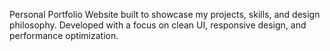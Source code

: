 Personal Portfolio Website built to showcase my projects, skills, and design philosophy. Developed with a focus on clean UI, responsive design, and performance optimization.
